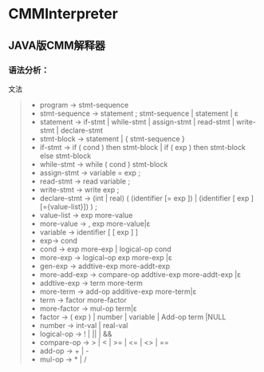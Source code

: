 # CMMInterpreter   
## JAVA版CMM解释器   
### 语法分析：  
文法  
> + program -> stmt-sequence  
> + stmt-sequence -> statement ; stmt-sequence | statement | ε  
> + statement -> if-stmt | while-stmt | assign-stmt | read-stmt | write-stmt | declare-stmt  
> + stmt-block -> statement | { stmt-sequence }  
> + if-stmt -> if ( cond ) then stmt-block | if ( exp ) then stmt-block else stmt-block  
> + while-stmt -> while ( cond ) stmt-block   
> + assign-stmt -> variable = exp ;  
> + read-stmt -> read variable ;  
> + write-stmt -> write exp ;  
> + declare-stmt -> (int | real) ( (identifier [= exp ]) | (identifier [ exp ] [={value-list}]) ) ;  
> + value-list -> exp more-value  
> + more-value -> , exp more-value|ε 
> + variable -> identifier [ [ exp ] ]  
> + exp-> cond  
> + cond -> exp more-exp | logical-op cond  
> + more-exp -> logical-op exp more-exp |ε  
> + gen-exp -> addtive-exp more-addt-exp  
> + more-add-exp -> compare-op addtive-exp more-addt-exp |ε  
> + addtive-exp -> term more-term  
> + more-term -> add-op additive-exp more-term|ε  
> + term -> factor more-factor  
> + more-factor -> mul-op term|ε  
> + factor -> ( exp ) | number | variable | Add-op term |NULL  
> + number -> int-val | real-val  
> + logical-op -> ! | || | &&  
> + compare-op -> > | < | >= | <= | <> | ==   
> + add-op -> + | -   
> + mul-op -> * | /   
